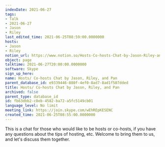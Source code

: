 ```yaml
---
indexDate: 2021-06-27
tags:
- Talk
- 2021-06-27
- Jason
- Riley
last_edited_time: 2021-06-25T08:59:00.0000000
hosts:
- Jason
- Riley
notion_url: https://www.notion.so/Hosts-Co-hosts-Chat-by-Jason-Riley-and-Pan-fb63dbb2c0eb4582ba72a5fc5149cb01
object: page
talktime: 2021-06-27T20:00:00.0000000
software: Skype
sign_up_here: 
name: Hosts/ Co-hosts Chat by Jason, Riley, and Pan
parent_database_id: e9339446-880f-4ef0-8ad7-8ad1f507dded
title: Hosts/ Co-hosts Chat by Jason, Riley, and Pan
archived: false
parent_type: database_id
id: fb63dbb2-c0eb-4582-ba72-a5fc5149cb01
language_level: No limit
meeting_link: https://join.skype.com/wEhREpKESENC
created_time: 2021-06-25T08:55:00.0000000
---
```


This is a chat for those who would like to be hosts or co-hosts, if you have any questions about the tips of hosting, etc. Welcome to bring them to us, and let's discuss them together.

